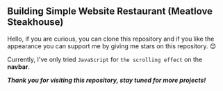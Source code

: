 ## Building Simple Website Restaurant (Meatlove Steakhouse)

Hello, if you are curious, you can clone this repository and if you like the appearance you can support me by giving me stars on this repository. 😊

Currently, I've only tried `JavaScript` for `the scrolling effect` on the **navbar**.

***Thank you for visiting this repository, stay tuned for more projects!***
